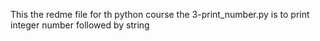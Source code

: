 This the redme file for th python course
the 3-print_number.py is to print integer number followed by string
